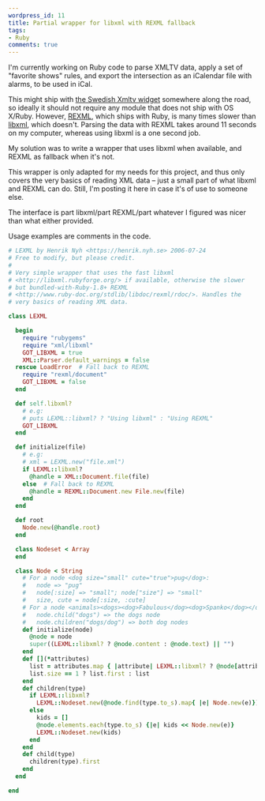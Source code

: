```yaml
---
wordpress_id: 11
title: Partial wrapper for libxml with REXML fallback
tags:
- Ruby
comments: true
---
```

I'm currently working on Ruby code to parse XMLTV data, apply a set of "favorite shows" rules, and export the intersection as an iCalendar file with alarms, to be used in iCal.

This might ship with <a href="http://www-und.ida.liu.se/~gusax840/xmltv/">the Swedish Xmltv widget</a> somewhere along the road, so ideally it should not require any module that does not ship with OS X/Ruby. However, <a href="http://www.ruby-doc.org/stdlib/libdoc/rexml/rdoc/">REXML</a>, which ships with Ruby, is many times slower than <a href="libxml.rubyforge.org/">libxml</a>, which doesn't. Parsing the data with REXML takes around 11 seconds on my computer, whereas using libxml is a one second job.

My solution was to write a wrapper that uses libxml when available, and REXML as fallback when it's not.


<!--more-->

This wrapper is only adapted for my needs for this project, and thus only covers the very basics of reading XML data &ndash; just a small part of what libxml and REXML can do. Still, I'm posting it here in case it's of use to someone else.

The interface is part libxml/part REXML/part whatever I figured was nicer than what either provided.

Usage examples are comments in the code.

``` ruby
# LEXML by Henrik Nyh <https://henrik.nyh.se> 2006-07-24
# Free to modify, but please credit.
#
# Very simple wrapper that uses the fast libxml
# <http://libxml.rubyforge.org/> if available, otherwise the slower
# but bundled-with-Ruby-1.8+ REXML
# <http://www.ruby-doc.org/stdlib/libdoc/rexml/rdoc/>. Handles the
# very basics of reading XML data.

class LEXML

  begin
    require "rubygems"
    require "xml/libxml"
    GOT_LIBXML = true
    XML::Parser.default_warnings = false
  rescue LoadError  # Fall back to REXML
    require "rexml/document"
    GOT_LIBXML = false
  end

  def self.libxml?
    # e.g:
    # puts LEXML::libxml? ? "Using libxml" : "Using REXML"
    GOT_LIBXML
  end

  def initialize(file)
    # e.g:
    # xml = LEXML.new("file.xml")
    if LEXML::libxml?
      @handle = XML::Document.file(file)
    else  # Fall back to REXML
      @handle = REXML::Document.new File.new(file)
    end
  end

  def root
    Node.new(@handle.root)
  end

  class Nodeset < Array
  end

  class Node < String
    # For a node <dog size="small" cute="true">pug</dog>:
    #   node => "pug"
    #   node[:size] => "small"; node["size"] => "small"
    #   size, cute = node[:size, :cute]
    # For a node <animals><dogs><dog>Fabulous</dog><dog>Spanko</dog></dogs>:
    #   node.child("dogs") => the dogs node
    #   node.children("dogs/dog") => both dog nodes
    def initialize(node)
      @node = node
      super((LEXML::libxml? ? @node.content : @node.text) || "")
    end
    def [](*attributes)
      list = attributes.map { |attribute| LEXML::libxml? ? @node[attribute.to_s] : @node.attributes[attribute.to_s]  }
      list.size == 1 ? list.first : list
    end
    def children(type)
      if LEXML::libxml?
        LEXML::Nodeset.new(@node.find(type.to_s).map{ |e| Node.new(e)})
      else
        kids = []
        @node.elements.each(type.to_s) {|e| kids << Node.new(e)}
        LEXML::Nodeset.new(kids)
      end
    end
    def child(type)
      children(type).first
    end
  end

end
```
